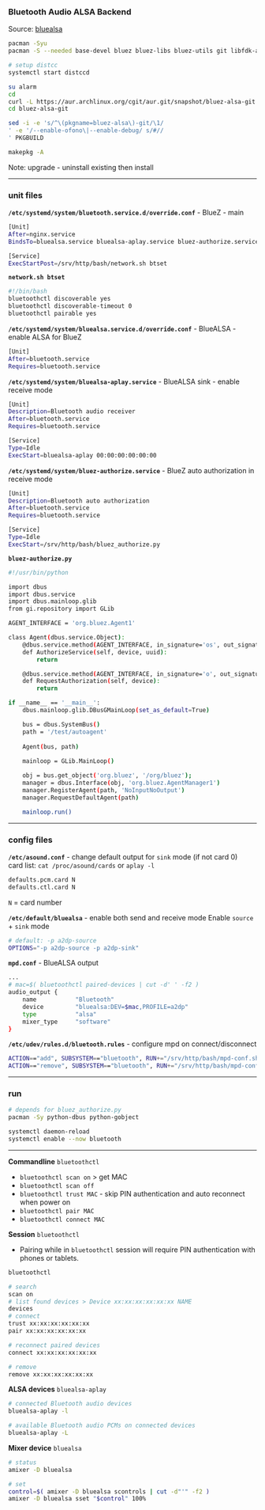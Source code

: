 ### Bluetooth Audio ALSA Backend
Source: [bluealsa](https://github.com/Arkq/bluez-alsa)

```sh
pacman -Syu
pacman -S --needed base-devel bluez bluez-libs bluez-utils git libfdk-aac python-docutils sbc

# setup distcc
systemctl start distccd

su alarm
cd
curl -L https://aur.archlinux.org/cgit/aur.git/snapshot/bluez-alsa-git.tar.gz | bsdtar xf -
cd bluez-alsa-git

sed -i -e 's/^\(pkgname=bluez-alsa\)-git/\1/
' -e '/--enable-ofono\|--enable-debug/ s/#//
' PKGBUILD

makepkg -A
```
Note: upgrade - uninstall existing then install

---

### unit files
**`/etc/systemd/system/bluetooth.service.d/override.conf`** - BlueZ - main
```sh
[Unit]
After=nginx.service
BindsTo=bluealsa.service bluealsa-aplay.service bluez-authorize.service

[Service]
ExecStartPost=/srv/http/bash/network.sh btset
```
**`network.sh btset`**
```sh
#!/bin/bash
bluetoothctl discoverable yes
bluetoothctl discoverable-timeout 0
bluetoothctl pairable yes
```

**`/etc/systemd/system/bluealsa.service.d/override.conf`** - BlueALSA - enable ALSA for BlueZ
```sh
[Unit]
After=bluetooth.service
Requires=bluetooth.service
```
**`/etc/systemd/system/bluealsa-aplay.service`** - BlueALSA sink - enable receive mode
```sh
[Unit]
Description=Bluetooth audio receiver
After=bluetooth.service
Requires=bluetooth.service

[Service]
Type=Idle
ExecStart=bluealsa-aplay 00:00:00:00:00:00
```
**`/etc/systemd/system/bluez-authorize.service`** - BlueZ auto authorization in receive mode
```sh
[Unit]
Description=Bluetooth auto authorization
After=bluetooth.service
Requires=bluetooth.service

[Service]
Type=Idle
ExecStart=/srv/http/bash/bluez_authorize.py
```
**`bluez-authorize.py`**
```sh
#!/usr/bin/python

import dbus
import dbus.service
import dbus.mainloop.glib
from gi.repository import GLib

AGENT_INTERFACE = 'org.bluez.Agent1'

class Agent(dbus.service.Object):
	@dbus.service.method(AGENT_INTERFACE, in_signature='os', out_signature='')
	def AuthorizeService(self, device, uuid):
		return

	@dbus.service.method(AGENT_INTERFACE, in_signature='o', out_signature='')
	def RequestAuthorization(self, device):
		return

if __name__ == '__main__':
	dbus.mainloop.glib.DBusGMainLoop(set_as_default=True)

	bus = dbus.SystemBus()
	path = '/test/autoagent'
    
	Agent(bus, path)
    
	mainloop = GLib.MainLoop()

	obj = bus.get_object('org.bluez', '/org/bluez');
	manager = dbus.Interface(obj, 'org.bluez.AgentManager1')
	manager.RegisterAgent(path, 'NoInputNoOutput')
	manager.RequestDefaultAgent(path)

	mainloop.run()
```
---
### config files
**`/etc/asound.conf`** - change default output for `sink` mode (if not card 0)  
card list: `cat /proc/asound/cards` or `aplay -l`
```sh
defaults.pcm.card N
defaults.ctl.card N
```
`N` = card number  

**`/etc/default/bluealsa`** - enable both send and receive mode
Enable `source` + `sink` mode
```sh
# default: -p a2dp-source
OPTIONS="-p a2dp-source -p a2dp-sink"
```

**`mpd.conf`** - BlueALSA output
```sh
...
# mac=$( bluetoothctl paired-devices | cut -d' ' -f2 )
audio_output {
	name           "Bluetooth"
	device         "bluealsa:DEV=$mac,PROFILE=a2dp"
	type           "alsa"
	mixer_type     "software"
}
```

**`/etc/udev/rules.d/bluetooth.rules`** - configure mpd on connect/disconnect
```sh
ACTION=="add", SUBSYSTEM=="bluetooth", RUN+="/srv/http/bash/mpd-conf.sh bt"
ACTION=="remove", SUBSYSTEM=="bluetooth", RUN+="/srv/http/bash/mpd-conf.sh"
```
---
### run
```sh
# depends for bluez_authorize.py
pacman -Sy python-dbus python-gobject

systemctl daemon-reload
systemctl enable --now bluetooth
```
---

**Commandline** `bluetoothctl`  
- `bluetoothctl scan on` > get MAC
- `bluetoothctl scan off`
- `bluetoothctl trust MAC` - skip PIN authentication and auto reconnect when power on
- `bluetoothctl pair MAC`
- `bluetoothctl connect MAC`

**Session** `bluetoothctl`  
- Pairing while in `bluetoothctl` session will require PIN authentication with phones or tablets.
```sh
bluetoothctl

# search
scan on
# list found devices > Device xx:xx:xx:xx:xx:xx NAME
devices
# connect
trust xx:xx:xx:xx:xx:xx
pair xx:xx:xx:xx:xx:xx

# reconnect paired devices
connect xx:xx:xx:xx:xx:xx

# remove
remove xx:xx:xx:xx:xx:xx
```
**ALSA devices** `bluealsa-aplay`
```sh
# connected Bluetooth audio devices
bluealsa-aplay -l

# available Bluetooth audio PCMs on connected devices
bluealsa-aplay -L
```
**Mixer device** `bluealsa`
```sh
# status
amixer -D bluealsa

# set
control=$( amixer -D bluealsa scontrols | cut -d"'" -f2 )
amixer -D bluealsa sset "$control" 100%
```
